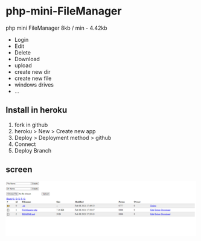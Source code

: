 # php-mini-FileManager
php mini FileManager 8kb / min - 4.42kb

* Login
* Edit
* Delete
* Download
* upload
* create new dir
* create new file
* windows drives
* ...

## Install in heroku
1. fork in github
2. heroku > New > Create new app
3. Deploy > Deployment method > github
4. Connect
5. Deploy Branch

## screen
![FileManager](screen.PNG)

